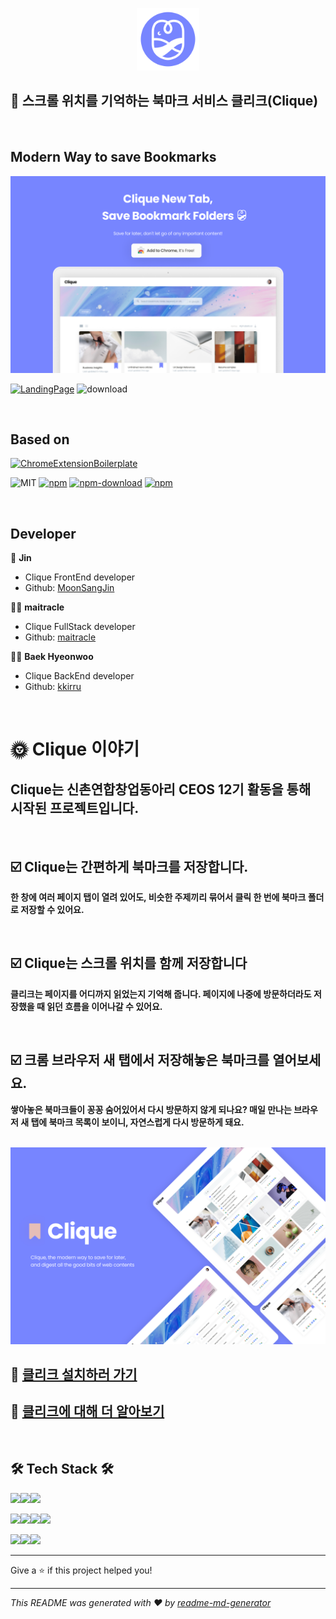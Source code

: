 <p align="center">
  <a target="_blank" href="https://www.withclique.com/"><img src="./img/icon-128.png" width="100"/></a>
</p>

## 📌 스크롤 위치를 기억하는 북마크 서비스 **클리크(Clique)**

<br/>

## Modern Way to save Bookmarks

<img src="./img/Frame 1.png" />

[![LandingPage](https://img.shields.io/badge/LandingPage-blueviolet)](https://www.withclique.com/)
![download](https://img.shields.io/chrome-web-store/users/epbpopdpeadocgppmdmbgpldfemghhpb)

<br/>

## Based on

[![ChromeExtensionBoilerplate](https://img.shields.io/badge/Boilerplate-red?style=for-the-badge)](https://github.com/lxieyang/chrome-extension-boilerplate-react)

![MIT](https://img.shields.io/github/license/lxieyang/chrome-extension-boilerplate-react)
[![npm](https://img.shields.io/npm/v/chrome-extension-boilerplate-react)](https://www.npmjs.com/package/chrome-extension-boilerplate-react)
[![npm-download](https://img.shields.io/npm/dw/chrome-extension-boilerplate-react)](https://www.npmjs.com/package/chrome-extension-boilerplate-react)
[![npm](https://img.shields.io/npm/dm/chrome-extension-boilerplate-react)](https://www.npmjs.com/package/chrome-extension-boilerplate-react)

<br/>

## Developer

👦 **Jin**

- Clique FrontEnd developer
- Github: [MoonSangJin](https://github.com/MoonSangJin)

🙆‍♂️ **maitracle**

- Clique FullStack developer
- Github: [maitracle](https://github.com/maitracle)

🏃‍♀️ **Baek Hyeonwoo**

- Clique BackEnd developer
- Github: [kkirru](https://github.com/kkirru)

<br/>

# 🌞 Clique 이야기

## Clique는 신촌연합창업동아리 CEOS 12기 활동을 통해 시작된 프로젝트입니다.

<br/>

## ☑️ Clique는 간편하게 북마크를 저장합니다.

**한 창에 여러 페이지 탭이 열려 있어도, 비슷한 주제끼리 묶어서 클릭 한 번에 북마크 폴더로 저장할 수 있어요.**

<br/>

## ☑️ Clique는 스크롤 위치를 함께 저장합니다

**클리크는 페이지를 어디까지 읽었는지 기억해 줍니다. 페이지에 나중에 방문하더라도 저장했을 때 읽던 흐름을 이어나갈 수 있어요.**

<br/>

## ☑️ 크롬 브라우저 새 탭에서 저장해놓은 북마크를 열어보세요.

**쌓아놓은 북마크들이 꽁꽁 숨어있어서 다시 방문하지 않게 되나요? 매일 만나는 브라우저 새 탭에 북마크 목록이 보이니, 자연스럽게 다시 방문하게 돼요.**

<br/>

<img src="./img/Main B.png" />

## 🎁 [클리크 설치하러 가기](https://chrome.google.com/webstore/detail/clique/epbpopdpeadocgppmdmbgpldfemghhpb)

## 🎁 [클리크에 대해 더 알아보기](https://www.withclique.com/?lang=ko)

<br/>

## 🛠 Tech Stack 🛠

<img src="https://img.shields.io/badge/HTML5-red?style=flat-square&logo=HTML5&logoColor=white"/><img src="https://img.shields.io/badge/CSS3-blue?style=flat-square&logo=CSS3&logoColor=white"/><img src="https://img.shields.io/badge/JavaScript-yellow?style=flat-square&logo=JavaScript&logoColor=white"/>

<img src="https://img.shields.io/badge/React-skyblue?style=flat-square&logo=react&logoColor=white"/><img src="https://img.shields.io/badge/Redux-blueviolet?style=flat-square&logo=Redux&logoColor=white"/><img src="https://img.shields.io/badge/ReduxSaga-lightgrey?style=flat-square&logo=Redux-Saga&logoColor=white"/><img src="https://img.shields.io/badge/styledComponents-green?style=flat-square&logo=styled-components&logoColor=white"/>

<img src="https://img.shields.io/badge/Python-blue?style=flat-square&logo=Python&logoColor=white"/><img src="https://img.shields.io/badge/Django-lightgrey?style=flat-square&logo=Django&logoColor=white"/><img src="https://img.shields.io/badge/Postman-red?style=flat-square&logo=Postman&logoColor=white"/>

---

Give a ⭐️ if this project helped you!

---

_This README was generated with ❤️ by [readme-md-generator](https://github.com/kefranabg/readme-md-generator)_

